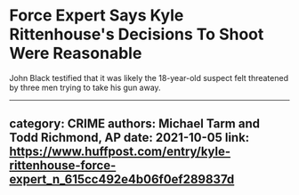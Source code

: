# Force Expert Says Kyle Rittenhouse's Decisions To Shoot Were Reasonable

John Black testified that it was likely the 18-year-old suspect felt threatened by three men trying to take his gun away.

---
category: CRIME
authors: Michael Tarm and Todd Richmond, AP
date: 2021-10-05
link: https://www.huffpost.com/entry/kyle-rittenhouse-force-expert_n_615cc492e4b06f0ef289837d
---
